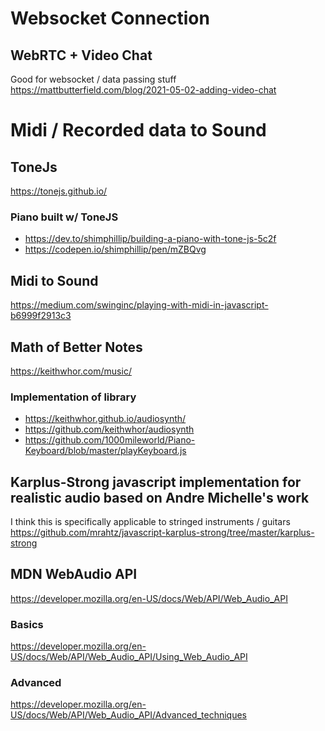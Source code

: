 # Websocket Connection
## WebRTC + Video Chat
Good for websocket / data passing stuff
https://mattbutterfield.com/blog/2021-05-02-adding-video-chat

# Midi / Recorded data to Sound
## ToneJs
https://tonejs.github.io/

### Piano built w/ ToneJS
- https://dev.to/shimphillip/building-a-piano-with-tone-js-5c2f
- https://codepen.io/shimphillip/pen/mZBQvg

## Midi to Sound
https://medium.com/swinginc/playing-with-midi-in-javascript-b6999f2913c3

## Math of Better Notes
https://keithwhor.com/music/

### Implementation of library
- https://keithwhor.github.io/audiosynth/
- https://github.com/keithwhor/audiosynth
- https://github.com/1000mileworld/Piano-Keyboard/blob/master/playKeyboard.js

## Karplus-Strong javascript implementation for realistic audio based on Andre Michelle's work
I think this is specifically applicable to stringed instruments / guitars
https://github.com/mrahtz/javascript-karplus-strong/tree/master/karplus-strong

## MDN WebAudio API
https://developer.mozilla.org/en-US/docs/Web/API/Web_Audio_API

### Basics
https://developer.mozilla.org/en-US/docs/Web/API/Web_Audio_API/Using_Web_Audio_API

### Advanced
https://developer.mozilla.org/en-US/docs/Web/API/Web_Audio_API/Advanced_techniques